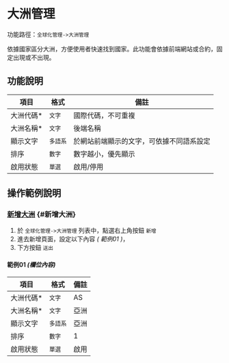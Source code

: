 # 大洲管理

功能路徑：`全球化管理->大洲管理`

依據國家區分大洲，方便使用者快速找到國家。此功能會依據前端網站或合約，固定出現或不出現。

## 功能說明

| 項目 | 格式 | 備註 |
| --- | --- | --- |
| 大洲代碼* | `文字` | 國際代碼，不可重複 |
| 大洲名稱* | `文字` | 後端名稱 |
| 顯示文字 | `多語系` | 於網站前端顯示的文字，可依據不同語系設定 |
| 排序 | `數字` | 數字越小，優先顯示 |
| 啟用狀態 | `單選` | 啟用/停用 |

## 操作範例說明

### [新增大洲](/guide/world-continent#新增大洲) {#新增大洲}

1. 於 `全球化管理->大洲管理` 列表中，點選右上角按鈕 `新增` 
2. 進去新增頁面，設定以下內容 _( 範例01 )_，
3. 下方按鈕 `送出`

#### 範例01 _(欄位內容)_

| 項目 | 格式 | 備註 |
| --- | --- | --- |
| 大洲代碼* | `文字` | AS |
| 大洲名稱* | `文字` | 亞洲 |
| 顯示文字 | `多語系` | 亞洲 |
| 排序 | `數字` | 1 |
| 啟用狀態 | `單選` | 啟用 |
